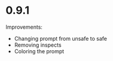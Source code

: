 # 0.9.1

Improvements:

* Changing prompt from unsafe to safe
* Removing inspects
* Coloring the prompt
